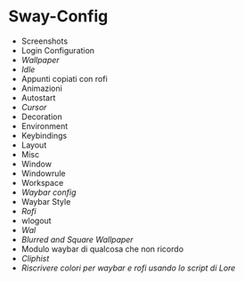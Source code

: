 # Sway-Config

- Screenshots
- Login Configuration
- _Wallpaper_
- _Idle_ 
- Appunti copiati con rofi
- Animazioni
- Autostart
- _Cursor_
- Decoration
- Environment
- Keybindings
- Layout
- Misc
- Window
- Windowrule
- Workspace
- _Waybar config_ 
- Waybar Style
- _Rofi_
- wlogout
- _Wal_
- _Blurred and Square Wallpaper_
- Modulo waybar di qualcosa che non ricordo
- _Cliphist_
- _Riscrivere colori per waybar e rofi usando lo script di Lore_